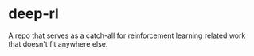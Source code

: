 # deep-rl
A repo that serves as a catch-all for reinforcement learning related work that doesn't fit anywhere else.
